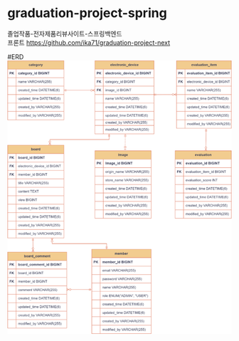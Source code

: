 # graduation-project-spring
졸업작품-전자제품리뷰사이트-스프링백엔드  
프론트 https://github.com/ika71/graduation-project-next

#ERD
![ERD](/readme/ERD.png)